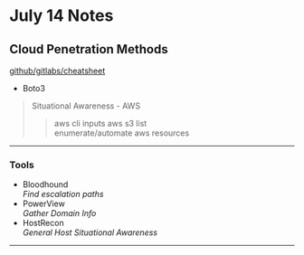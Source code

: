 # July 14 Notes 
## Cloud Penetration Methods 
[github/gitlabs/cheatsheet](https://github.com/dafthack/CloudPentestCheatsheets)

- Boto3 

> Situational Awareness - AWS
>> aws cli inputs
> aws s3 list  
> enumerate/automate aws resources  


---

### Tools

- Bloodhound  
 *Find escalation paths*
- PowerView  
 *Gather Domain Info*
 - HostRecon  
 *General Host Situational Awareness*

---
